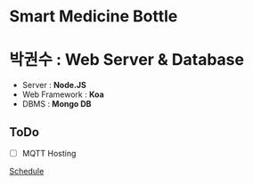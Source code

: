# Smart Medicine Bottle

# 박권수 : Web Server & Database

- Server : **Node.JS**
- Web Framework : **Koa**
- DBMS : **Mongo DB**

## ToDo

- [ ]  MQTT Hosting

[Schedule](https://www.notion.so/cdcc6627a8344c8da56ffb3856bfc1b9)